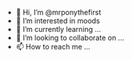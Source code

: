 - 👋 Hi, I’m @mrponythefirst
- 👀 I’m interested in moods
- 🌱 I’m currently learning ...
- 💞️ I’m looking to collaborate on ...
- 📫 How to reach me ...

<!---
mrponythefirst/mrponythefirst is a ✨ special ✨ repository because its `README.md` (this file) appears on your GitHub profile.
You can click the Preview link to take a look at your changes.
--->
